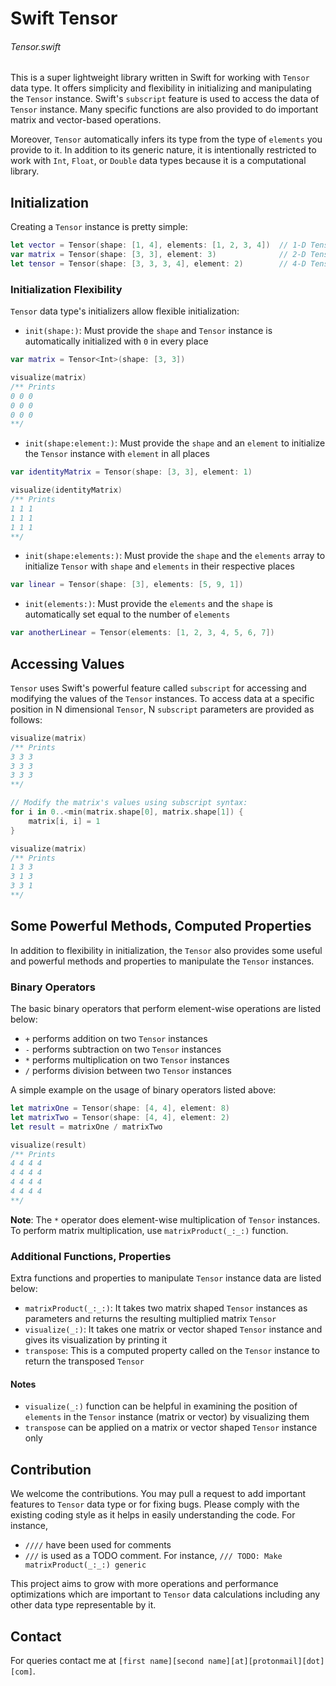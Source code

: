 # Swift Tensor

###### Tensor.swift

This is a super lightweight library written in Swift for working with `Tensor` data type. It offers simplicity and flexibility in initializing and manipulating the `Tensor` instance. Swift's `subscript` feature is used to access the data of `Tensor` instance. Many specific functions are also provided to do important matrix and vector-based operations.

Moreover, `Tensor` automatically infers its type from the type of `elements` you provide to it. In addition to its generic nature, it is intentionally restricted to work with `Int`, `Float`, or `Double` data types because it is a computational library. 



## Initialization

Creating a `Tensor` instance is pretty simple:

```swift
let vector = Tensor(shape: [1, 4], elements: [1, 2, 3, 4])  // 1-D Tensor, shape 1 x 4
var matrix = Tensor(shape: [3, 3], element: 3)              // 2-D Tensor, shape 3 x 3
let tensor = Tensor(shape: [3, 3, 3, 4], element: 2)        // 4-D Tensor, shape 3 x 3 x 3 x 4
```

### Initialization Flexibility

`Tensor` data type's initializers allow flexible initialization:

* `init(shape:)`: Must provide the `shape` and `Tensor` instance is automatically initialized with `0` in every place
```swift
var matrix = Tensor<Int>(shape: [3, 3])

visualize(matrix)
/** Prints
0 0 0 
0 0 0 
0 0 0 
**/
```
* `init(shape:element:)`: Must provide the `shape` and an `element` to initialize the `Tensor` instance with `element` in all places
```swift
var identityMatrix = Tensor(shape: [3, 3], element: 1)

visualize(identityMatrix)
/** Prints
1 1 1 
1 1 1 
1 1 1
**/
```
* `init(shape:elements:)`: Must provide the `shape` and the `elements` array to initialize `Tensor` with `shape` and `elements` in their respective places
```swift
var linear = Tensor(shape: [3], elements: [5, 9, 1])
```
* `init(elements:)`: Must provide the `elements` and the `shape` is automatically set equal to the number of `elements`
```swift
var anotherLinear = Tensor(elements: [1, 2, 3, 4, 5, 6, 7])
```

## Accessing Values

`Tensor` uses Swift's powerful feature called `subscript` for accessing and modifying the values of the `Tensor` instances. To access data at a specific position in N dimensional `Tensor`, N `subscript` parameters are provided as follows:

```swift
visualize(matrix)
/** Prints
3 3 3
3 3 3
3 3 3
**/

// Modify the matrix's values using subscript syntax:
for i in 0..<min(matrix.shape[0], matrix.shape[1]) {
    matrix[i, i] = 1
}

visualize(matrix)
/** Prints
1 3 3
3 1 3
3 3 1
**/
```


## Some Powerful Methods, Computed Properties

In addition to flexibility in initialization, the `Tensor` also provides some useful and powerful methods and properties to manipulate the `Tensor` instances.

### Binary Operators

The basic binary operators that perform element-wise operations are listed below:

* `+` performs addition on two `Tensor` instances
* `-` performs subtraction on two `Tensor` instances
* `*` performs multiplication on two `Tensor` instances
* `/` performs division between two `Tensor` instances

A simple example on the usage of binary operators listed above:

```swift
let matrixOne = Tensor(shape: [4, 4], element: 8)
let matrixTwo = Tensor(shape: [4, 4], element: 2)
let result = matrixOne / matrixTwo

visualize(result)
/** Prints
4 4 4 4 
4 4 4 4 
4 4 4 4 
4 4 4 4
**/
```

**Note**: The `*` operator does element-wise multiplication of `Tensor` instances. To perform matrix multiplication, use `matrixProduct(_:_:)` function.


### Additional Functions, Properties

Extra functions and properties to manipulate `Tensor` instance data are listed below:

* `matrixProduct(_:_:)`: It takes two matrix shaped `Tensor` instances as parameters and returns the resulting multiplied matrix `Tensor`
* `visualize(_:)`: It takes one matrix or vector shaped `Tensor` instance and gives its visualization by printing it
* `transpose`: This is a computed property called on the `Tensor` instance to return the transposed `Tensor`


#### Notes

* `visualize(_:)` function can be helpful in examining the position of `elements` in the `Tensor` instance (matrix or vector) by visualizing them
* `transpose` can be applied on a matrix or vector shaped `Tensor` instance only


## Contribution

We welcome the contributions. You may pull a request to add important features to `Tensor` data type or for fixing bugs. Please comply with the existing coding style as it helps in easily understanding the code. For instance,
* `////` have been used for comments
* `///` is used as a TODO comment. For instance, `/// TODO: Make matrixProduct(_:_:) generic`

This project aims to grow with more operations and performance optimizations which are important to `Tensor` data calculations including any other data type representable by it. 

## Contact 

For queries contact me at `[first name][second name][at][protonmail][dot][com]`.